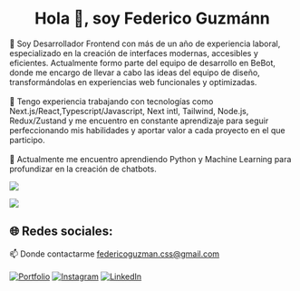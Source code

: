 <h1 align="center">Hola 👋, soy Federico Guzmánn</h1>

🔹 Soy Desarrollador Frontend con más de un año de experiencia laboral, especializado en la creación de interfaces modernas, accesibles y eficientes. Actualmente formo parte del equipo de desarrollo en BeBot, donde me encargo de llevar a cabo las ideas del equipo de diseño, transformándolas en experiencias web funcionales y optimizadas.
<br><br>
🔹 Tengo experiencia trabajando con tecnologías como Next.js/React,Typescript/Javascript, Next intl, Tailwind, Node.js, Redux/Zustand y me encuentro en constante aprendizaje para seguir perfeccionando mis habilidades y aportar valor a cada proyecto en el que participo.
<br /><br />
🔹 Actualmente me encuentro aprendiendo Python y Machine Learning para profundizar en la creación de chatbots.

<p align="left">
  <img src="https://skillicons.dev/icons?i=nextjs,ts,tailwind,redux,css,html,sass,react,js,nodejs,firebase,vercel,figma,git" />
</p>

[![](https://visitcount.itsvg.in/api?id=FedeCodeLab&icon=0&color=0)](https://visitcount.itsvg.in)
## 🌐 Redes sociales:
📫 Donde contactarme federicoguzman.css@gmail.com<br><br>
[![Portfolio](https://img.shields.io/badge/Portfolio-%230077B5.svg?logo=linkedin&logoColor=white)](https://fedecodelab.vercel.app/)
[![Instagram](https://img.shields.io/badge/Instagram-%23E4405F.svg?logo=Instagram&logoColor=white)](https://instagram.com/fede.fpg) 
[![LinkedIn](https://img.shields.io/badge/LinkedIn-%230077B5.svg?logo=linkedin&logoColor=white)](https://www.linkedin.com/in/federico-guzman/)

